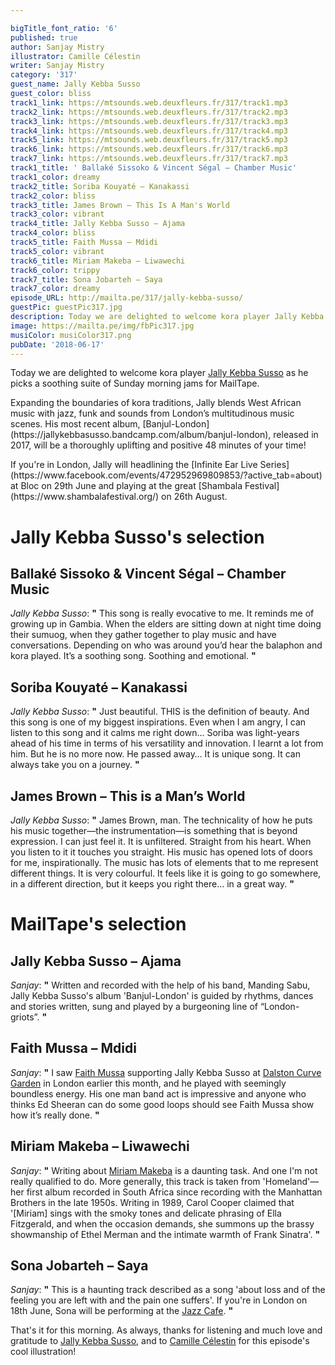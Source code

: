 ```yaml
---

bigTitle_font_ratio: '6'
published: true
author: Sanjay Mistry
illustrator: Camille Célestin
writer: Sanjay Mistry
category: '317'
guest_name: Jally Kebba Susso
guest_color: bliss
track1_link: https://mtsounds.web.deuxfleurs.fr/317/track1.mp3
track2_link: https://mtsounds.web.deuxfleurs.fr/317/track2.mp3
track3_link: https://mtsounds.web.deuxfleurs.fr/317/track3.mp3
track4_link: https://mtsounds.web.deuxfleurs.fr/317/track4.mp3
track5_link: https://mtsounds.web.deuxfleurs.fr/317/track5.mp3
track6_link: https://mtsounds.web.deuxfleurs.fr/317/track6.mp3
track7_link: https://mtsounds.web.deuxfleurs.fr/317/track7.mp3
track1_title: ' Ballaké Sissoko & Vincent Ségal – Chamber Music'
track1_color: dreamy
track2_title: Soriba Kouyaté – Kanakassi
track2_color: bliss
track3_title: James Brown – This Is A Man's World
track3_color: vibrant
track4_title: Jally Kebba Susso – Ajama
track4_color: bliss
track5_title: Faith Mussa – Mdidi
track5_color: vibrant
track6_title: Miriam Makeba – Liwawechi
track6_color: trippy
track7_title: Sona Jobarteh – Saya
track7_color: dreamy
episode_URL: http://mailta.pe/317/jally-kebba-susso/
guestPic: guestPic317.jpg
description: Today we are delighted to welcome kora player Jally Kebba Susso as he picks a soothing suite of Sunday morning jams for MailTape.
image: https://mailta.pe/img/fbPic317.jpg
musiColor: musiColor317.png
pubDate: '2018-06-17'
---
```

Today we are delighted to welcome kora player [Jally Kebba Susso](http://jallykebbasusso.com/) as he picks a soothing suite of Sunday morning jams for MailTape.
<p>Expanding the boundaries of kora traditions, Jally blends West African music with jazz, funk and sounds from London’s multitudinous music scenes. His most recent album, [Banjul-London](https://jallykebbasusso.bandcamp.com/album/banjul-london), released in 2017, will be a  thoroughly uplifting and positive 48 minutes of your time!
<p> If you're in London, Jally will headlining the [Infinite Ear Live Series](https://www.facebook.com/events/472952969809853/?active_tab=about) at Bloc on 29th June and playing at the great [Shambala Festival](https://www.shambalafestival.org/) on 26th August.


# Jally Kebba Susso's selection


## Ballaké Sissoko & Vincent Ségal – Chamber Music
_Jally Kebba Susso_: **"** This song is really evocative to me. It reminds me of growing up in Gambia. When the elders are sitting down at night time doing their sumuog, when they gather together to play music and have conversations. Depending on who was around you’d hear the balaphon and kora played. It’s a soothing song. Soothing and emotional. **"** 

## Soriba Kouyaté – Kanakassi
_Jally Kebba Susso_: **"** Just beautiful. THIS is the definition of beauty. And this song is one of my biggest inspirations. Even when I am angry, I can listen to this song and it calms me right down… Soriba was light-years ahead of his time in terms of his versatility and innovation. I learnt a lot from him. But he is no more now. He passed away… It is unique song. It can always take you on a journey. **"** 

## James Brown – This is a Man’s World
_Jally Kebba Susso_: **"** James Brown, man. The technicality of how he puts his music together—the instrumentation—is something that is beyond expression. I can just feel it. It is unfiltered. Straight from his heart. When you listen to it it touches you straight. His music has opened lots of doors for me, inspirationally. The music has lots of elements that to me represent different things. It is very colourful. It feels like it is going to go somewhere, in a different direction, but it keeps you right there... in a great way. **"** 


# MailTape's selection

## Jally Kebba Susso – Ajama
_Sanjay_: **"** Written and recorded with the help of his band, Manding Sabu, Jally Kebba Susso's album 'Banjul-London' is guided by rhythms, dances and stories written, sung and played by a burgeoning line of “London-griots”. **"** 

## Faith Mussa – Mdidi
_Sanjay_: **"** I saw [Faith Mussa](http://faithmussa.com/) supporting Jally Kebba Susso at [Dalston Curve Garden](http://dalstongarden.org/) in London earlier this month, and he played with seemingly boundless energy. His one man band act is impressive and anyone who thinks Ed Sheeran can do some good loops should see Faith Mussa show how it’s really done. **"** 

##  Miriam Makeba – Liwawechi
_Sanjay_: **"** Writing about [Miriam Makeba](http://www.miriammakeba.co.za/) is a daunting task. And one I'm not really qualified to do. More generally, this track is taken from 'Homeland'—her first album recorded in South Africa since recording with the Manhattan Brothers in the late 1950s. Writing in 1989, Carol Cooper claimed that '[Miriam] sings with the smoky tones and delicate phrasing of Ella Fitzgerald, and when the occasion demands, she summons up the brassy showmanship of Ethel Merman and the intimate warmth of Frank Sinatra'. **"** 

## Sona Jobarteh – Saya
_Sanjay_: **"** This is a haunting track described as a song 'about loss and of the feeling you are left with and the pain one suffers'. If you're in London on 18th June, Sona will be performing at the [Jazz Cafe](https://thejazzcafelondon.com/event/sona-jobarteh). **"** 

That's it for this morning. As always, thanks for listening and much love and gratitude to [Jally Kebba Susso](http://jallykebbasusso.com/), and to [Camille Célestin](http://bravocamo.studio/) for this episode's cool illustration!
